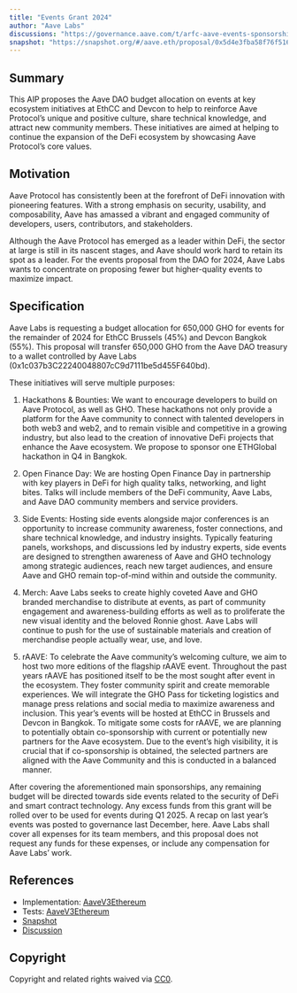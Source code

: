 ```yaml
---
title: "Events Grant 2024"
author: "Aave Labs"
discussions: "https://governance.aave.com/t/arfc-aave-events-sponsorship-proposal-2024/18276"
snapshot: "https://snapshot.org/#/aave.eth/proposal/0x5d4e3fba58f76f516afd0855a687027270b74163911116f14a4f5c01c34a9bd9"
---
```


## Summary

This AIP proposes the Aave DAO budget allocation on events at key ecosystem initiatives at EthCC and Devcon to help to reinforce Aave Protocol’s unique and positive culture, share technical knowledge, and attract new community members. These initiatives are aimed at helping to continue the expansion of the DeFi ecosystem by showcasing Aave Protocol’s core values.

## Motivation

Aave Protocol has consistently been at the forefront of DeFi innovation with pioneering features. With a strong emphasis on security, usability, and composability, Aave has amassed a vibrant and engaged community of developers, users, contributors, and stakeholders.

Although the Aave Protocol has emerged as a leader within DeFi, the sector at large is still in its nascent stages, and Aave should work hard to retain its spot as a leader. For the events proposal from the DAO for 2024, Aave Labs wants to concentrate on proposing fewer but higher-quality events to maximize impact.

## Specification

Aave Labs is requesting a budget allocation for 650,000 GHO for events for the remainder of 2024 for EthCC Brussels (45%) and Devcon Bangkok (55%). This proposal will transfer 650,000 GHO from the Aave DAO treasury to a wallet controlled by Aave Labs (0x1c037b3C22240048807cC9d7111be5d455F640bd).

These initiatives will serve multiple purposes:

1. Hackathons & Bounties: We want to encourage developers to build on Aave Protocol, as well as GHO. These hackathons not only provide a platform for the Aave community to connect with talented developers in both web3 and web2, and to remain visible and competitive in a growing industry, but also lead to the creation of innovative DeFi projects that enhance the Aave ecosystem. We propose to sponsor one ETHGlobal hackathon in Q4 in Bangkok.

2. Open Finance Day: We are hosting Open Finance Day in partnership with key players in DeFi for high quality talks, networking, and light bites. Talks will include members of the DeFi community, Aave Labs, and Aave DAO community members and service providers.

3. Side Events: Hosting side events alongside major conferences is an opportunity to increase community awareness, foster connections, and share technical knowledge, and industry insights. Typically featuring panels, workshops, and discussions led by industry experts, side events are designed to strengthen awareness of Aave and GHO technology among strategic audiences, reach new target audiences, and ensure Aave and GHO remain top-of-mind within and outside the community.

4. Merch: Aave Labs seeks to create highly coveted Aave and GHO branded merchandise to distribute at events, as part of community engagement and awareness-building efforts as well as to proliferate the new visual identity and the beloved Ronnie ghost. Aave Labs will continue to push for the use of sustainable materials and creation of merchandise people actually wear, use, and love.

5. rAAVE: To celebrate the Aave community’s welcoming culture, we aim to host two more editions of the flagship rAAVE event. Throughout the past years rAAVE has positioned itself to be the most sought after event in the ecosystem. They foster community spirit and create memorable experiences. We will integrate the GHO Pass for ticketing logistics and manage press relations and social media to maximize awareness and inclusion. This year’s events will be hosted at EthCC in Brussels and Devcon in Bangkok. To mitigate some costs for rAAVE, we are planning to potentially obtain co-sponsorship with current or potentially new partners for the Aave ecosystem. Due to the event’s high visibility, it is crucial that if co-sponsorship is obtained, the selected partners are aligned with the Aave Community and this is conducted in a balanced manner.

After covering the aforementioned main sponsorships, any remaining budget will be directed towards side events related to the security of DeFi and smart contract technology. Any excess funds from this grant will be rolled over to be used for events during Q1 2025. A recap on last year’s events was posted to governance last December, here.
Aave Labs shall cover all expenses for its team members, and this proposal does not request any funds for these expenses, or include any compensation for Aave Labs’ work.

## References

- Implementation: [AaveV3Ethereum](https://github.com/bgd-labs/aave-proposals-v3/blob/ba24358ee361de70b26539dc07ab58419af735da/src/20240718_AaveV3Ethereum_EventsGrant2024/AaveV3Ethereum_EventsGrant2024_20240718.sol)
- Tests: [AaveV3Ethereum](https://github.com/bgd-labs/aave-proposals-v3/blob/ba24358ee361de70b26539dc07ab58419af735da/src/20240718_AaveV3Ethereum_EventsGrant2024/AaveV3Ethereum_EventsGrant2024_20240718.t.sol)
- [Snapshot](https://snapshot.org/#/aave.eth/proposal/0x5d4e3fba58f76f516afd0855a687027270b74163911116f14a4f5c01c34a9bd9)
- [Discussion](https://governance.aave.com/t/arfc-aave-events-sponsorship-proposal-2024/18276)

## Copyright

Copyright and related rights waived via [CC0](https://creativecommons.org/publicdomain/zero/1.0/).
